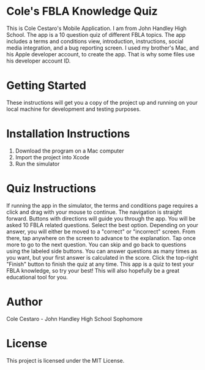 # Cole's FBLA Knowledge Quiz
This is Cole Cestaro's Mobile Application. I am from John Handley High School. The app is a 10 question quiz of different FBLA topics. The app includes a terms and conditions view, introduction, instructions, social media integration, and a bug reporting screen. I used my brother's Mac, and his Apple developer account, to create the app. That is why some files use his developer account ID.
# Getting Started
These instructions will get you a copy of the project up and running on your local machine for development and testing purposes.
# Installation Instructions
1. Download the program on a Mac computer
2. Import the project into Xcode
3. Run the simulator
# Quiz Instructions
If running the app in the simulator, the terms and conditions page requires a click and drag with your mouse to continue. The navigation is straight forward. Buttons with directions will guide you through the app. You will be asked 10 FBLA related questions. Select the best option. Depending on your answer, you will either be moved to a "correct" or "incorrect" screen. From there, tap anywhere on the screen to advance to the explanation. Tap once more to go to the next question. You can skip and go back to questions using the labeled side buttons. You can answer questions as many times as you want, but your first answer is calculated in the score. Click the top-right "Finish" button to finish the quiz at any time. This app is a quiz to test your FBLA knowledge, so try your best! This will also hopefully be a great educational tool for you.
# Author
Cole Cestaro - John Handley High School Sophomore
# License
This project is licensed under the MIT License.
